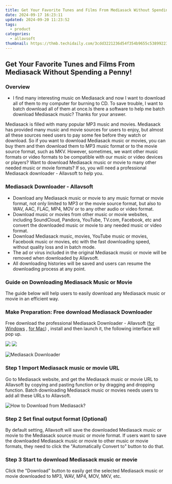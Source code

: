 ```yaml
---
title: Get Your Favorite Tunes and Films From Mediasack Without Spending a Penny!
date: 2024-09-17 16:23:11
updated: 2024-09-20 11:23:52
tags:
  - product
categories:
  - allavsoft
thumbnail: https://thmb.techidaily.com/3cdd3221236d54f354b9655c53899223c63a3525ea895a2e29db68bcb7da9bba.jpg
---
```


## Get Your Favorite Tunes and Films From Mediasack Without Spending a Penny!

### Overview

* I find many interesting music on Mediasack and now I want to download all of them to my computer for burning to CD. To save trouble, I want to batch download all of them at once.Is there a software to help me batch download Mediasack music? Thanks for your answer.

Mediasack is filled with many popular MP3 music and movies. Mediasack has provided many music and movie sources for users to enjoy, but almost all these sources need users to pay some fee before they watch or download. So if you want to download Mediasack music or movies, you can buy them and then download them to MP3 music format or to the movie source format, such as MKV. However, sometimes, we want other music formats or video formats to be compatible with our music or video devices or players? Want to download Mediasack music or movie to many other needed music or movie formats? If so, you will need a professional Mediasack downloader - Allavsoft to help you.

### Mediasack Downloader - Allavsoft

* Download any Mediasack music or movie to any music format or movie format, not only limited to MP3 or the movie source format, but also to WAV, AAC, FLAC, MP4, MOV or to any other audio or video format.
* Download music or movies from other music or movie websites, including SoundCloud, Pandora, YouTube, TV.com, Facebook, etc and convert the downloaded music or movie to any needed music or video format.
* Download Mediasack music, movies, YouTube music or movies, Facebook music or movies, etc with the fast downloading speed, without quality loss and in batch mode.
* The ad or virus included in the original Mediasack music or movie will be removed when downloaded by Allavsoft.
* All downloading histories will be saved and users can resume the downloading process at any point.

### Guide on Downloading Mediasack Music or Movie

The guide below will help users to easily download any Mediasack music or movie in an efficient way.

### Make Preparation: Free download Mediasack Downloader

Free download the professional Mediasack Downloader - Allavsoft ([for Windows](https://tools.techidaily.com/allavsoft/products/) , [for Mac](https://tools.techidaily.com/allavsoft/products/)) , install and then launch it, the following interface will pop up.

[![](https://www.allavsoft.com/how-to/../images/how-to/free-download-win.jpg)](https://tools.techidaily.com/allavsoft/products/) [![](https://www.allavsoft.com/how-to/../images/how-to/free-download-mac.jpg)](https://tools.techidaily.com/allavsoft/products/)

![Mediasack Downloader](https://www.allavsoft.com/how-to/../images/allavsoft/screen-shot-600.jpg)

### Step 1 Import Mediasack music or movie URL

Go to Mediasack website, and get the Mediasack music or movie URL to Allavsoft by copying and pasting function or by dragging and dropping function. Batch downloading Mediasack music or movies needs users to add all these URLs to Allavsoft.

![How to Download from Mediasack?](https://www.allavsoft.com/how-to/../images/how-to/download-rtmp-video/download-rtmp-video.jpg)

### Step 2 Set final output format (Optional)

By default setting, Allavsoft will save the downloaded Mediasack music or movie to the Mediasack source music or movie format. If users want to save the downloaded Mediasack music or movie to other music or movie formats, they need to click the "Automatically Convert to" button to do that.

### Step 3 Start to download Mediasack music or movie

Click the "Download" button to easily get the selected Mediasack music or movie downloaded to MP3, WAV, MP4, MOV, MKV, etc.

<ins class="adsbygoogle"
     style="display:block"
     data-ad-format="autorelaxed"
     data-ad-client="ca-pub-7571918770474297"
     data-ad-slot="1223367746"></ins>



<ins class="adsbygoogle"
     style="display:block"
     data-ad-client="ca-pub-7571918770474297"
     data-ad-slot="8358498916"
     data-ad-format="auto"
     data-full-width-responsive="true"></ins>
